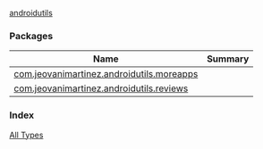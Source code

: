[androidutils](./index.md)

### Packages

| Name | Summary |
|---|---|
| [com.jeovanimartinez.androidutils.moreapps](com.jeovanimartinez.androidutils.moreapps/index.md) |  |
| [com.jeovanimartinez.androidutils.reviews](com.jeovanimartinez.androidutils.reviews/index.md) |  |

### Index

[All Types](alltypes/index.md)